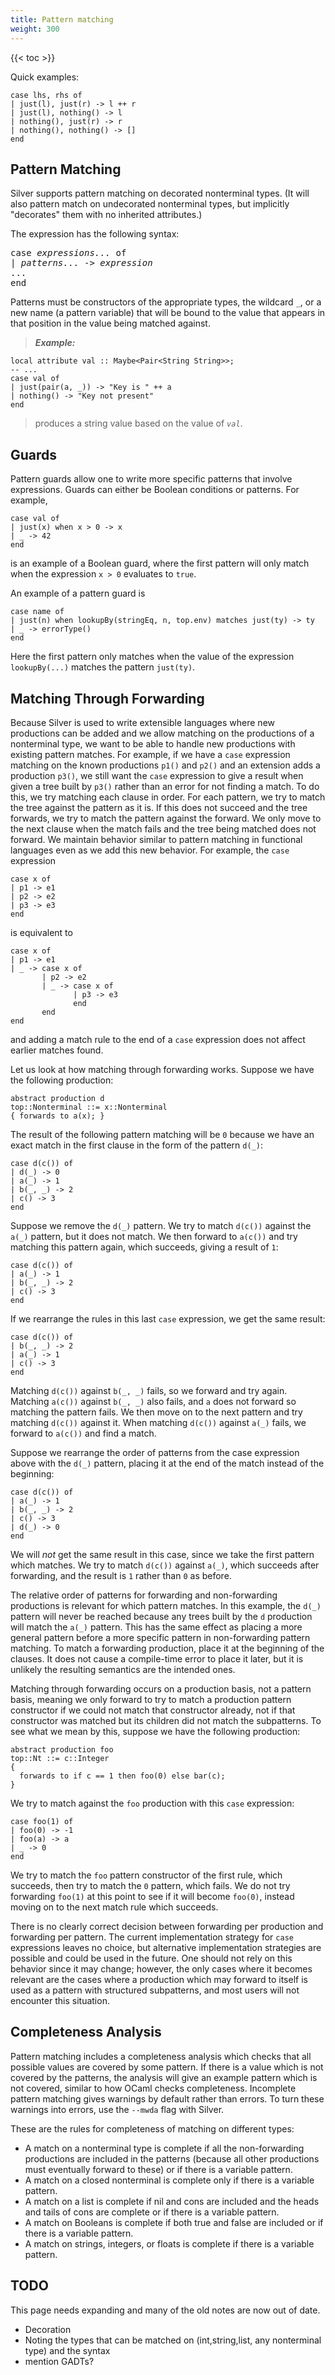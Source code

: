 ```yaml
---
title: Pattern matching
weight: 300
---
```


{{< toc >}}

Quick examples:

```
case lhs, rhs of
| just(l), just(r) -> l ++ r
| just(l), nothing() -> l
| nothing(), just(r) -> r
| nothing(), nothing() -> []
end
```

## Pattern Matching

Silver supports pattern matching on decorated nonterminal types.
(It will also pattern match on undecorated nonterminal types, but implicitly "decorates" them with no inherited attributes.)

The expression has the following syntax:

<pre>
case <i>expressions...</i> of
| <i>patterns...</i> -> <i>expression</i>
...
end
</pre>

Patterns must be constructors of the appropriate types, the wildcard `_`, or a new name (a pattern variable) that will be bound to the value that appears in that position in the value being matched against.

> _**Example:**_
```
local attribute val :: Maybe<Pair<String String>>;
-- ...
case val of
| just(pair(a, _)) -> "Key is " ++ a
| nothing() -> "Key not present"
end
```
> produces a string value based on the value of _`val`_.

## Guards

Pattern guards allow one to write more specific patterns that involve expressions.  Guards can either be Boolean conditions or patterns.  For example,

```
case val of
| just(x) when x > 0 -> x
| _ -> 42
end
```
is an example of a Boolean guard, where the first pattern will only match when the expression `x > 0` evaluates to `true`.

An example of a pattern guard is
```
case name of
| just(n) when lookupBy(stringEq, n, top.env) matches just(ty) -> ty
| _ -> errorType()
end
```
Here the first pattern only matches when the value of the expression `lookupBy(...)` matches the pattern `just(ty)`.

## Matching Through Forwarding

Because Silver is used to write extensible languages where new productions can be added and we allow matching on the productions of a nonterminal type, we want to be able to handle new productions with existing pattern matches.
For example, if we have a `case` expression matching on the known productions `p1()` and `p2()` and an extension adds a production `p3()`, we still want the `case` expression to give a result when given a tree built by `p3()` rather than an error for not finding a match.
To do this, we try matching each clause in order.
For each pattern, we try to match the tree against the pattern as it is.
If this does not succeed and the tree forwards, we try to match the pattern against the forward.
We only move to the next clause when the match fails and the tree being matched does not forward.
We maintain behavior similar to pattern matching in functional languages even as we add this new behavior.
For example, the `case` expression
```
case x of
| p1 -> e1
| p2 -> e2
| p3 -> e3
end
```
is equivalent to
```
case x of
| p1 -> e1
| _ -> case x of
       | p2 -> e2
       | _ -> case x of
              | p3 -> e3
              end
       end
end
```
and adding a match rule to the end of a `case` expression does not affect earlier matches found.

Let us look at how matching through forwarding works.
Suppose we have the following production:
```
abstract production d
top::Nonterminal ::= x::Nonterminal
{ forwards to a(x); }
```
The result of the following pattern matching will be `0` because we have an exact match in the first clause in the form of the pattern `d(_)`:
```
case d(c()) of
| d(_) -> 0
| a(_) -> 1
| b(_, _) -> 2
| c() -> 3
end
```
Suppose we remove the `d(_)` pattern.
We try to match `d(c())` against the `a(_)` pattern, but it does not match.
We then forward to `a(c())` and try matching this pattern again, which succeeds, giving a result of `1`:
```
case d(c()) of
| a(_) -> 1
| b(_, _) -> 2
| c() -> 3
end
```

If we rearrange the rules in this last `case` expression, we get the same result:
```
case d(c()) of
| b(_, _) -> 2
| a(_) -> 1
| c() -> 3
end
```
Matching `d(c())` against `b(_, _)` fails, so we forward and try again.
Matching `a(c())` against `b(_, _)` also fails, and `a` does not forward so matching the pattern fails.
We then move on to the next pattern and try matching `d(c())` against it.
When matching `d(c())` against `a(_)` fails, we forward to `a(c())` and find a match.

Suppose we rearrange the order of patterns from the case expression above with the `d(_)` pattern, placing it at the end of the match instead of the beginning:
```
case d(c()) of
| a(_) -> 1
| b(_, _) -> 2
| c() -> 3
| d(_) -> 0
end
```
We will *not* get the same result in this case, since we take the first pattern which matches.
We try to match `d(c())` against `a(_)`, which succeeds after forwarding, and the result is `1` rather than `0` as before.

The relative order of patterns for forwarding and non-forwarding productions is relevant for which pattern matches.
In this example, the `d(_)` pattern will never be reached because any trees built by the `d` production will match the `a(_)` pattern.
This has the same effect as placing a more general pattern before a more specific pattern in non-forwarding pattern matching.
To match a forwarding production, place it at the beginning of the clauses.
It does not cause a compile-time error to place it later, but it is unlikely the resulting semantics are the intended ones.

Matching through forwarding occurs on a production basis, not a pattern basis, meaning we only forward to try to match a production pattern constructor if we could not match that constructor already, not if that constructor was matched but its children did not match the subpatterns.
To see what we mean by this, suppose we have the following production:
```
abstract production foo
top::Nt ::= c::Integer
{
  forwards to if c == 1 then foo(0) else bar(c);
}
```
We try to match against the `foo` production with this `case` expression:
```
case foo(1) of
| foo(0) -> -1
| foo(a) -> a
| _ -> 0
end
```
We try to match the `foo` pattern constructor of the first rule, which succeeds, then try to match the `0` pattern, which fails.
We do not try forwarding `foo(1)` at this point to see if it will become `foo(0)`, instead moving on to the next match rule which succeeds.

There is no clearly correct decision between forwarding per production and forwarding per pattern.
The current implementation strategy for `case` expressions leaves no choice, but alternative implementation strategies are possible and could be used in the future.
One should not rely on this behavior since it may change; however, the only cases where it becomes relevant are the cases where a production which may forward to itself is used as a pattern with structured subpatterns, and most users will not encounter this situation.

## Completeness Analysis

Pattern matching includes a completeness analysis which checks that all possible values are covered by some pattern.
If there is a value which is not covered by the patterns, the analysis will give an example pattern which is not covered, similar to how OCaml checks completeness.
Incomplete pattern matching gives warnings by default rather than errors.
To turn these warnings into errors, use the `--mwda` flag with Silver.

These are the rules for completeness of matching on different types:
* A match on a nonterminal type is complete if all the non-forwarding productions are included in the patterns (because all other productions must eventually forward to these) or if there is a variable pattern.
* A match on a closed nonterminal is complete only if there is a variable pattern.
* A match on a list is complete if nil and cons are included and the heads and tails of cons are complete or if there is a variable pattern.
* A match on Booleans is complete if both true and false are included or if there is a variable pattern.
* A match on strings, integers, or floats is complete if there is a variable pattern.

## TODO

This page needs expanding and many of the old notes are now out of date.

  * Decoration
  * Noting the types that can be matched on (int,string,list, any nonterminal type) and the syntax
  * mention GADTs?

